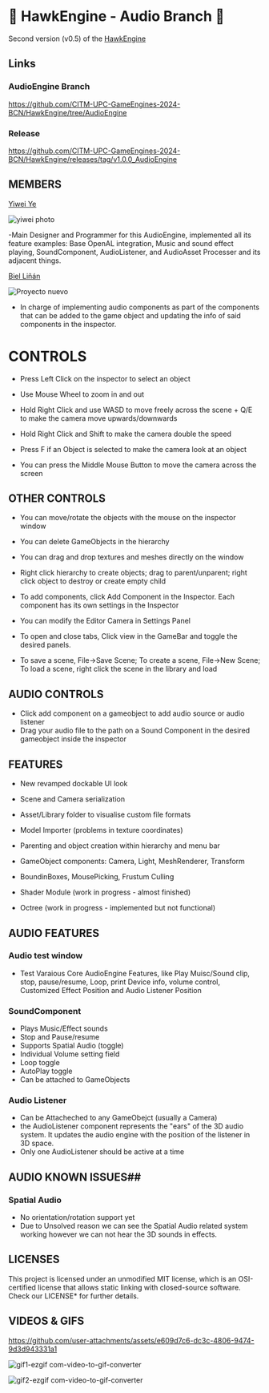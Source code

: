 
# 🦅 HawkEngine - Audio Branch 🦅 #

Second version (v0.5) of the [HawkEngine](https://github.com/CITM-UPC/HawkEngine)

## Links ## 

### AudioEngine Branch ### 

https://github.com/CITM-UPC-GameEngines-2024-BCN/HawkEngine/tree/AudioEngine

### Release ###

https://github.com/CITM-UPC-GameEngines-2024-BCN/HawkEngine/releases/tag/v1.0.0_AudioEngine

## MEMBERS ##

[Yiwei Ye](https://github.com/Yeeway69)

![yiwei photo](https://github.com/user-attachments/assets/cb78a926-4833-4bdc-945c-2d891b20f55f)

-Main Designer and Programmer for this AudioEngine, implemented all its feature examples: Base OpenAL integration, Music and sound effect playing, SoundComponent, AudioListener, and AudioAsset Processer and its adjacent things.


[Biel Liñán](https://github.com/Drauguer)

![Proyecto nuevo](https://github.com/user-attachments/assets/e0bfeb15-2245-45f9-b512-d7f967429530)

- In charge of implementing audio components as part of the components that can be added to the game object and updating the info of said components in the inspector.


# CONTROLS #

- Press Left Click on the inspector to select an object

- Use Mouse Wheel to zoom in and out

- Hold Right Click and use WASD to move freely across the scene + Q/E to make the camera move upwards/downwards

- Hold Right Click and Shift to make the camera double the speed

- Press F if an Object is selected to make the camera look at an object

- You can press the Middle Mouse Button to move the camera across the screen

## OTHER CONTROLS ##

- You can move/rotate the objects with the mouse on the inspector window

- You can delete GameObjects in the hierarchy

- You can drag and drop textures and meshes directly on the window

- Right click hierarchy to create objects; drag to parent/unparent; right click object to destroy or create empty child

- To add components, click Add Component in the Inspector. Each component has its own settings in the Inspector

- You can modify the Editor Camera in Settings Panel

- To open and close tabs, Click view in the GameBar and toggle the desired panels.

- To save a scene, File->Save Scene; To create a scene, File->New Scene; To load a scene, right click the scene in the library and load

  
## AUDIO CONTROLS ##

- Click add component on a gameobject to add audio source or audio listener
- Drag your audio file to the path on a Sound Component in the desired gameobject inside the inspector


## FEATURES ##

- New revamped dockable UI look

- Scene and Camera serialization

- Asset/Library folder to visualise custom file formats

- Model Importer (problems in texture coordinates)

- Parenting and object creation within hierarchy and menu bar

- GameObject components: Camera, Light, MeshRenderer, Transform

- BoundinBoxes, MousePicking, Frustum Culling

- Shader Module (work in progress - almost finished)

- Octree (work in progress - implemented but not functional)

## AUDIO FEATURES ##

### Audio test window ###
- Test Varaious Core AudioEngine Features, like Play Muisc/Sound clip, stop, pause/resume, Loop, print Device info,  volume control,
  Customized Effect Position and Audio Listener Position
  
### SoundComponent ###
- Plays Music/Effect sounds
- Stop and Pause/resume
- Supports Spatial Audio (toggle)
- Individual Volume setting field
- Loop toggle
- AutoPlay toggle
- Can be attached to GameObjects

### Audio Listener ###
- Can be Attacheched to any GameObejct (usually a Camera)
- the AudioListener component represents the "ears" of the 3D audio system. It updates the audio engine with the position of the listener in 3D space.
- Only one AudioListener should be active at a time

## AUDIO KNOWN ISSUES##

### Spatial Audio ###
- No orientation/rotation support yet
- Due to Unsolved reason we can see the Spatial Audio related system working however we can not hear the 3D sounds in effects.

## LICENSES ##

This project is licensed under an unmodified MIT license, which is an OSI-certified license that allows static linking 
with closed-source software. Check our LICENSE* for further details.


## VIDEOS & GIFS


https://github.com/user-attachments/assets/e609d7c6-dc3c-4806-9474-9d3d943331a1




![gif1-ezgif com-video-to-gif-converter](https://github.com/user-attachments/assets/f880a318-c737-481c-a7df-2604fa969674)






![gif2-ezgif com-video-to-gif-converter](https://github.com/user-attachments/assets/a28294bb-5447-4852-8eba-487192b061d0)
